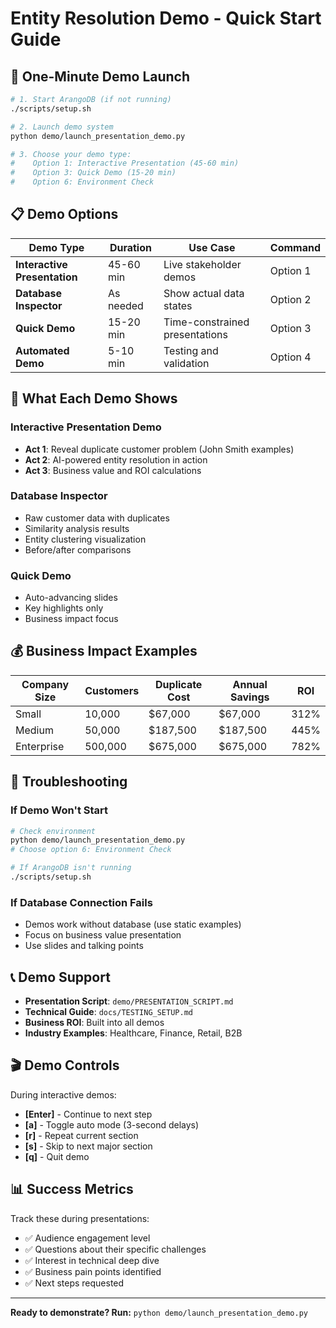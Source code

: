 # Entity Resolution Demo - Quick Start Guide

## 🚀 One-Minute Demo Launch

```bash
# 1. Start ArangoDB (if not running)
./scripts/setup.sh

# 2. Launch demo system
python demo/launch_presentation_demo.py

# 3. Choose your demo type:
#    Option 1: Interactive Presentation (45-60 min)
#    Option 3: Quick Demo (15-20 min)
#    Option 6: Environment Check
```

## 📋 Demo Options

| Demo Type | Duration | Use Case | Command |
|-----------|----------|----------|---------|
| **Interactive Presentation** | 45-60 min | Live stakeholder demos | Option 1 |
| **Database Inspector** | As needed | Show actual data states | Option 2 |
| **Quick Demo** | 15-20 min | Time-constrained presentations | Option 3 |
| **Automated Demo** | 5-10 min | Testing and validation | Option 4 |

## 🎯 What Each Demo Shows

### Interactive Presentation Demo
- **Act 1**: Reveal duplicate customer problem (John Smith examples)
- **Act 2**: AI-powered entity resolution in action
- **Act 3**: Business value and ROI calculations

### Database Inspector
- Raw customer data with duplicates
- Similarity analysis results
- Entity clustering visualization
- Before/after comparisons

### Quick Demo
- Auto-advancing slides
- Key highlights only
- Business impact focus

## 💰 Business Impact Examples

| Company Size | Customers | Duplicate Cost | Annual Savings | ROI |
|--------------|-----------|----------------|----------------|-----|
| Small | 10,000 | $67,000 | $67,000 | 312% |
| Medium | 50,000 | $187,500 | $187,500 | 445% |
| Enterprise | 500,000 | $675,000 | $675,000 | 782% |

## 🔧 Troubleshooting

### If Demo Won't Start
```bash
# Check environment
python demo/launch_presentation_demo.py
# Choose option 6: Environment Check

# If ArangoDB isn't running
./scripts/setup.sh
```

### If Database Connection Fails
- Demos work without database (use static examples)
- Focus on business value presentation
- Use slides and talking points

## 📞 Demo Support

- **Presentation Script**: `demo/PRESENTATION_SCRIPT.md`
- **Technical Guide**: `docs/TESTING_SETUP.md`
- **Business ROI**: Built into all demos
- **Industry Examples**: Healthcare, Finance, Retail, B2B

## 🎬 Demo Controls

During interactive demos:
- **[Enter]** - Continue to next step
- **[a]** - Toggle auto mode (3-second delays)
- **[r]** - Repeat current section
- **[s]** - Skip to next major section
- **[q]** - Quit demo

## 📊 Success Metrics

Track these during presentations:
- ✅ Audience engagement level
- ✅ Questions about their specific challenges  
- ✅ Interest in technical deep dive
- ✅ Business pain points identified
- ✅ Next steps requested

---
**Ready to demonstrate? Run:** `python demo/launch_presentation_demo.py`
